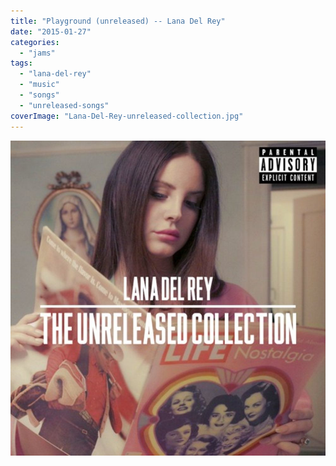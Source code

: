 ```yaml
---
title: "Playground (unreleased) -- Lana Del Rey"
date: "2015-01-27"
categories: 
  - "jams"
tags: 
  - "lana-del-rey"
  - "music"
  - "songs"
  - "unreleased-songs"
coverImage: "Lana-Del-Rey-unreleased-collection.jpg"
---
```


![](images/Lana-Del-Rey-unreleased-collection.jpg)
